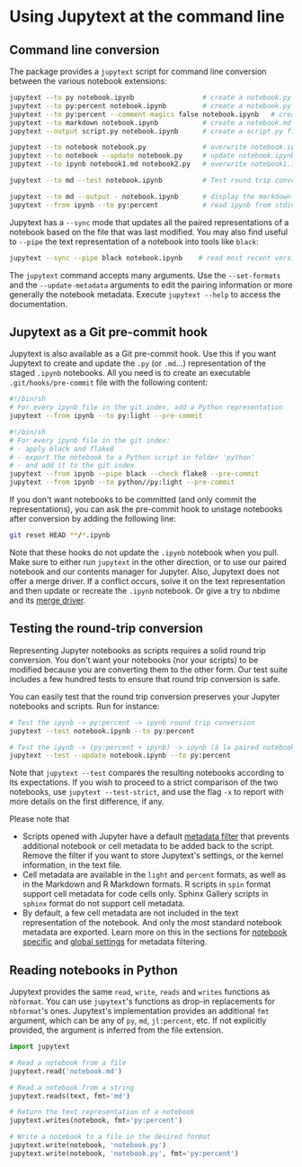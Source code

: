 # Using Jupytext at the command line

## Command line conversion

The package provides a `jupytext` script for command line conversion between the various notebook extensions:

```bash
jupytext --to py notebook.ipynb                 # create a notebook.py file in the light format
jupytext --to py:percent notebook.ipynb         # create a notebook.py file in the double percent format
jupytext --to py:percent --comment-magics false notebook.ipynb   # create a notebook.py file in the double percent format, and do not comment magic commands
jupytext --to markdown notebook.ipynb           # create a notebook.md file
jupytext --output script.py notebook.ipynb      # create a script.py file

jupytext --to notebook notebook.py              # overwrite notebook.ipynb (remove outputs)
jupytext --to notebook --update notebook.py     # update notebook.ipynb (preserve outputs)
jupytext --to ipynb notebook1.md notebook2.py   # overwrite notebook1.ipynb and notebook2.ipynb

jupytext --to md --test notebook.ipynb          # Test round trip conversion

jupytext --to md --output - notebook.ipynb      # display the markdown version on screen
jupytext --from ipynb --to py:percent           # read ipynb from stdin and write double percent script on stdout
```

Jupytext has a `--sync` mode that updates all the paired representations of a notebook based on the file that was last modified. You may also find useful to `--pipe` the text representation of a notebook into tools like `black`:
```bash
jupytext --sync --pipe black notebook.ipynb    # read most recent version of notebook, reformat with black, save
```

The `jupytext` command accepts many arguments. Use the `--set-formats` and the `--update-metadata` arguments to edit the pairing information or more generally the notebook metadata. Execute `jupytext --help` to access the documentation.

## Jupytext as a Git pre-commit hook

Jupytext is also available as a Git pre-commit hook. Use this if you want Jupytext to create and update the `.py` (or `.md`...) representation of the staged `.ipynb` notebooks. All you need is to create an executable `.git/hooks/pre-commit` file with the following content:
```bash
#!/bin/sh
# For every ipynb file in the git index, add a Python representation
jupytext --from ipynb --to py:light --pre-commit
```

```bash
#!/bin/sh
# For every ipynb file in the git index:
# - apply black and flake8
# - export the notebook to a Python script in folder 'python'
# - and add it to the git index
jupytext --from ipynb --pipe black --check flake8 --pre-commit
jupytext --from ipynb --to python//py:light --pre-commit
```

If you don't want notebooks to be committed (and only commit the representations), you can ask the pre-commit hook to unstage notebooks after conversion by adding the following line:
```bash
git reset HEAD **/*.ipynb
```
Note that these hooks do not update the `.ipynb` notebook when you pull. Make sure to either run `jupytext` in the other direction, or to use our paired notebook and our contents manager for Jupyter. Also, Jupytext does not offer a merge driver. If a conflict occurs, solve it on the text representation and then update or recreate the `.ipynb` notebook. Or give a try to nbdime and its [merge driver](https://nbdime.readthedocs.io/en/stable/vcs.html#merge-driver).

## Testing the round-trip conversion

Representing Jupyter notebooks as scripts requires a solid round trip conversion. You don't want your notebooks (nor your scripts) to be modified because you are converting them to the other form. Our test suite includes a few hundred tests to ensure that round trip conversion is safe.

You can easily test that the round trip conversion preserves your Jupyter notebooks and scripts. Run for instance:
```bash
# Test the ipynb -> py:percent -> ipynb round trip conversion
jupytext --test notebook.ipynb --to py:percent

# Test the ipynb -> (py:percent + ipynb) -> ipynb (à la paired notebook) conversion
jupytext --test --update notebook.ipynb --to py:percent
```

Note that `jupytext --test` compares the resulting notebooks according to its expectations. If you wish to proceed to a strict comparison of the two notebooks, use `jupytext --test-strict`, and use the flag `-x` to report with more details on the first difference, if any.

Please note that
- Scripts opened with Jupyter have a default [metadata filter](using-server.html#metadata-filtering) that prevents additional notebook or cell
metadata to be added back to the script. Remove the filter if you want to store Jupytext's settings, or the kernel information, in the text file.
- Cell metadata are available in the `light` and `percent` formats, as well as in the Markdown and R Markdown formats. R scripts in `spin` format support cell metadata for code cells only. Sphinx Gallery scripts in `sphinx` format do not support cell metadata.
- By default, a few cell metadata are not included in the text representation of the notebook. And only the most standard notebook metadata are exported. Learn more on this in the sections for [notebook specific](using-server.html#per-notebook-configuration) and [global settings](using-server.html#metadata-filtering) for metadata filtering.

## Reading notebooks in Python

Jupytext provides the same `read`, `write`, `reads` and `writes` functions as `nbformat`. You can use `jupytext`'s functions as drop-in replacements for `nbformat`'s ones. Jupytext's implementation provides an additional `fmt` argument, which can be any of `py`, `md`, `jl:percent`, etc. If not explicitly provided, the argument is inferred from the file extension.

```python
import jupytext

# Read a notebook from a file 
jupytext.read('notebook.md')

# Read a notebook from a string
jupytext.reads(text, fmt='md')

# Return the text representation of a notebook
jupytext.writes(notebook, fmt='py:percent')

# Write a notebook to a file in the desired format
jupytext.write(notebook, 'notebook.py')
jupytext.write(notebook, 'notebook.py', fmt='py:percent')
```
